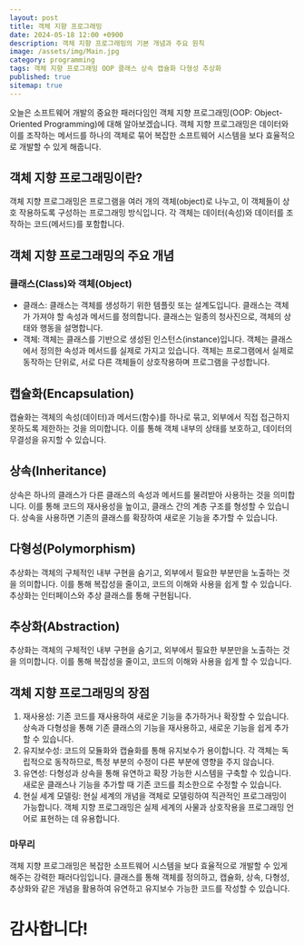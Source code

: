 ```yaml
---
layout: post
title: 객체 지향 프로그래밍
date: 2024-05-18 12:00 +0900
description: 객체 지향 프로그래밍의 기본 개념과 주요 원칙
image: /assets/img/Main.jpg
category: programming
tags: 객체 지향 프로그래밍 OOP 클래스 상속 캡슐화 다형성 추상화
published: true
sitemap: true
---
```


오늘은 소프트웨어 개발의 중요한 패러다임인 객체 지향 프로그래밍(OOP: Object-Oriented Programming)에 대해 알아보겠습니다. 객체 지향 프로그래밍은 데이터와 이를 조작하는 메서드를 하나의 객체로 묶어 복잡한 소프트웨어 시스템을 보다 효율적으로 개발할 수 있게 해줍니다.

## 객체 지향 프로그래밍이란?
객체 지향 프로그래밍은 프로그램을 여러 개의 객체(object)로 나누고, 이 객체들이 상호 작용하도록 구성하는 프로그래밍 방식입니다. 각 객체는 데이터(속성)와 데이터를 조작하는 코드(메서드)를 포함합니다.

## 객체 지향 프로그래밍의 주요 개념

### 클래스(Class)와 객체(Object)
- 클래스: 클래스는 객체를 생성하기 위한 템플릿 또는 설계도입니다. 클래스는 객체가 가져야 할 속성과 메서드를 정의합니다. 클래스는 일종의 청사진으로, 객체의 상태와 행동을 설명합니다.
- 객체: 객체는 클래스를 기반으로 생성된 인스턴스(instance)입니다. 객체는 클래스에서 정의한 속성과 메서드를 실제로 가지고 있습니다. 객체는 프로그램에서 실제로 동작하는 단위로, 서로 다른 객체들이 상호작용하며 프로그램을 구성합니다.


## 캡슐화(Encapsulation)
캡슐화는 객체의 속성(데이터)과 메서드(함수)를 하나로 묶고, 외부에서 직접 접근하지 못하도록 제한하는 것을 의미합니다. 이를 통해 객체 내부의 상태를 보호하고, 데이터의 무결성을 유지할 수 있습니다.

## 상속(Inheritance)
상속은 하나의 클래스가 다른 클래스의 속성과 메서드를 물려받아 사용하는 것을 의미합니다. 이를 통해 코드의 재사용성을 높이고, 클래스 간의 계층 구조를 형성할 수 있습니다. 상속을 사용하면 기존의 클래스를 확장하여 새로운 기능을 추가할 수 있습니다.

## 다형성(Polymorphism)
추상화는 객체의 구체적인 내부 구현을 숨기고, 외부에서 필요한 부분만을 노출하는 것을 의미합니다. 이를 통해 복잡성을 줄이고, 코드의 이해와 사용을 쉽게 할 수 있습니다. 추상화는 인터페이스와 추상 클래스를 통해 구현됩니다.

## 추상화(Abstraction)
추상화는 객체의 구체적인 내부 구현을 숨기고, 외부에서 필요한 부분만을 노출하는 것을 의미합니다. 이를 통해 복잡성을 줄이고, 코드의 이해와 사용을 쉽게 할 수 있습니다.

## 객체 지향 프로그래밍의 장점
1. 재사용성: 기존 코드를 재사용하여 새로운 기능을 추가하거나 확장할 수 있습니다. 상속과 다형성을 통해 기존 클래스의 기능을 재사용하고, 새로운 기능을 쉽게 추가할 수 있습니다.   
2. 유지보수성: 코드의 모듈화와 캡슐화를 통해 유지보수가 용이합니다. 각 객체는 독립적으로 동작하므로, 특정 부분의 수정이 다른 부분에 영향을 주지 않습니다.   
3. 유연성: 다형성과 상속을 통해 유연하고 확장 가능한 시스템을 구축할 수 있습니다. 새로운 클래스나 기능을 추가할 때 기존 코드를 최소한으로 수정할 수 있습니다.   
4. 현실 세계 모델링: 현실 세계의 개념을 객체로 모델링하여 직관적인 프로그래밍이 가능합니다. 객체 지향 프로그래밍은 실제 세계의 사물과 상호작용을 프로그래밍 언어로 표현하는 데 유용합니다.   


### 마무리
객체 지향 프로그래밍은 복잡한 소프트웨어 시스템을 보다 효율적으로 개발할 수 있게 해주는 강력한 패러다임입니다. 클래스를 통해 객체를 정의하고, 캡슐화, 상속, 다형성, 추상화와 같은 개념을 활용하여 유연하고 유지보수 가능한 코드를 작성할 수 있습니다.
# 감사합니다!
